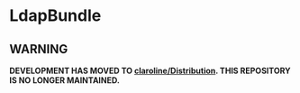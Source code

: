 LdapBundle
==========

WARNING
-------

**DEVELOPMENT HAS MOVED TO [claroline/Distribution](http://github.com/claroline/Distribution). THIS REPOSITORY IS NO LONGER MAINTAINED.**

